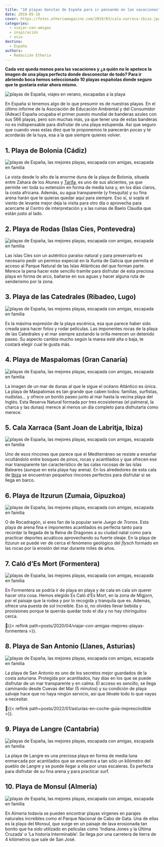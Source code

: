 ```yaml
---
title: "10 playas bonitas de España para ir pensando en las vacaciones"
date: 2019-05-16
cover: https://fotos.etheriamagazine.com/2019/03/cala-xarraca-ibiza.jpg
categories: 
  - viajar-con-amigas
  - inspiración
  - ocio
destino: 
  - España
authors: 
  - Redacción Etheria
---
```


**Cada vez queda menos para las vacaciones y ¿a quién no le apetece la imagen de una 
playa perfecta donde desconectar de todo? Para ir abriendo boca hemos seleccionado 10 
playas españolas donde seguro que te gustaría estar ahora mismo.** 

![playas de España, viajes en verano, escapadas a la playa](https://fotos.etheriamagazine.com/2020/05/playas-espana-zahora-cadiz.jpg "Playa de Zahora (Cádiz). © Vidar Nordli Mathisen")

En España si tenemos algo de lo que presumir es de nuestras playas. En el último informe 
de la Asociación de Educación Ambiental y del Consumidor (Adeac) España ocupaba el 
primer puesto mundial de banderas azules con sus 566 playas, pero son muchas más, ya que 
tener una de estas banderas no es indispensable para disfrutar de una playa estupenda. 
Así que seguro que cuando veas estas diez que te proponemos te parecerán pocas y te 
acordarás de la tuya, esa a la que siempre quieres volver. 

## 1\. Playa de Bolonia (Cádiz)

![playas de España, las mejores playas, escapada con amigas, escapada en familia](https://fotos.etheriamagazine.com/2019/03/playa-de-bolonia.jpg "Playa de Bolonia. © Quino Al")

La vista desde lo alto de la enorme duna de la playa de Bolonia, situada entre Zahara de 
los Atunes y [Tarifa](https://www.cadizturismo.com/municipios/tarifa), es uno de sus 
alicientes, ya que permite ver toda su extensión en forma de media luna y, en los días 
claros, la costa africana. Además, su agua transparente (y fresquita) y su fina arena 
harán que te quieras quedar aquí para siempre. Eso sí, si sopla el viento de levante 
mejor deja la visita para otro día o aprovecha para acercarte al Centro de 
interpretación y a las ruinas de Baelo Claudia que están justo al lado. 

## 2\. Playa de Rodas (Islas Cíes, Pontevedra)

![playas de España, las mejores playas, escapada con amigas, escapada en familia](https://fotos.etheriamagazine.com/2019/04/playa-espana-Rodas-islas-Cies.jpg "Playa de Rodas en las islas Cíes. © jmubalde/Adobe Stock")

Las islas Cíes son un auténtico paraíso natural y para preservarlo es necesario pedir un 
permiso especial en la Xunta de Galicia que permita el acceso al Parque Natural de las 
Islas Atlánticas del que forman parte. Merece la pena hacer este sencillo tramite para 
disfrutar de esta preciosa playa en forma de arco, bañarse en sus aguas y hacer alguna 
ruta de senderismo por la zona. 

## 3\. Playa de las Catedrales (Ribadeo, Lugo)

![playas de España, las mejores playas, escapada con amigas, escapada en familia](https://fotos.etheriamagazine.com/2019/03/playa-catedrales-lugo.jpg "Playa de las Catedrales.")

Es la máxima expresión de la playa escénica, esa que parece haber sido creada para hacer 
fotos y rodar películas. Las imponentes rocas de la playa de las Catedrales y el mar 
siempre azotando la orilla merecen un detenido paseo. Su aspecto cambia mucho según la 
marea esté alta o baja, te costará elegir cual te gusta más. 

## 4\. Playa de Maspalomas (Gran Canaria)

![playas de España, las mejores playas, escapada con amigas, escapada en familia](https://fotos.etheriamagazine.com/2019/03/playa-maspalomas-gran-canaria.jpg "Dunas de Maspalomas.")

La imagen de un mar de dunas al que le sigue el océano Atlántico es única. La playa de 
Maspalomas es tan grande que caben todos: familias, surfistas, nudistas… y ofrece un 
bonito paseo junto al mar hasta la vecina playa del Inglés. Esta Reserva Natural formada 
por tres ecosistemas (el palmeral, la charca y las dunas) merece al menos un día 
completo para disfrutarla como merece. 

## 5\. Cala Xarraca (Sant Joan de Labritja, Ibiza)

![playas de España, las mejores playas, escapada con amigas, escapada en familia](https://fotos.etheriamagazine.com/2019/03/cala-xarraca-ibiza.jpg "Cala Xarraca. © Josie Kouwenhoven")

Uno de esos rincones que parece que el Mediterráneo se resiste a enseñar ocultándolo 
entre bosques de pinos, rocas y acantilados y que ofrecen ese mar transparente tan 
característico de las calas rocosas de las islas Baleares (aunque en esta playa hay 
arena). En los alrededores de esta cala de 
[Ibiza](http://etheriamagazine.com/2018/06/25/viaje-a-ibiza-con-amigas/) se encuentran 
pequeños rincones perfectos para disfrutar si se llega en barco. 

## 6\. Playa de Itzurun (Zumaia, Gipuzkoa)

![playas de España, las mejores playas, escapada con amigas, escapada en familia](https://fotos.etheriamagazine.com/2019/03/playa-zumaia.jpg "Playa de Zumaia. © Ryan Magsino")

O de Rocadragón, si eres fan de la popular serie _Juego de Tronos._ Esta playa de arena 
fina e imponentes acantilados es perfecta tanto para recordar la llegada de la Reina de 
Dragones a su ciudad natal como para practicar deportes acuáticos aprovechando su fuerte 
oleaje. En la playa de Itzurun se puede ver de cerca el fenómeno geológico del _flysch_ 
formado en las rocas por la erosión del mar durante miles de años. 

## 7\. Caló d’Es Mort (Formentera)

![playas de España, las mejores playas, escapada con amigas, escapada en familia](https://fotos.etheriamagazine.com/2019/03/calo-des-mort.jpg "Caló d'Es Morts.")

En Formentera se podría ir de playa en playa y de cala en cala sin querer hacer otra 
cosa. Hemos elegido Es Caló d’Es Mort, en la zona de Migjorn, por el paisaje que la 
rodea y por lo recogida y tranquila que es. Además, ofrece una puesta de sol increíble. 
Eso sí, no olvides llevar bebida y provisiones porque te querrás quedar todo el día y no 
hay chiringuitos cerca. 

📍{{< reflink path=posts/2020/04/viajar-con-amigas-mejores-playas-formentera >}}. 

## 8\. Playa de San Antonio (Llanes, Asturias)

![playas de España, las mejores playas, escapada con amigas, escapada en familia](https://fotos.etheriamagazine.com/2019/04/Playas-Espana-Cabo-de-Mar.jpg "Playa de San Antonio (Llanes). © e55evu/Adobe Stock")

La playa de San Antonio es uno de los secretos mejor guardados de la costa asturiana. 
Protegida por acantilados, hay días en los que se puede disfrutar de un mar transparente 
y en calma. El acceso es sencillo, se llega caminando desde Cuevas del Mar (5 minutos) y 
su condición de playa salvaje hace que no haya ningún servicio, así que llévate todo lo 
que vayas a necesitar. 

📍{{< reflink path=posts/2022/01/asturias-en-coche-guia-imprescindible >}}. 

## 9\. Playa de Langre (Cantabria)

![playas de España, las mejores playas, escapada con amigas, escapada en familia](https://fotos.etheriamagazine.com/2019/04/playas-Espana-Langre.jpg "Playa del Langre (Cantabria). © Imagenatural/Adobe Stock")

La playa de Langre es una preciosa playa en forma de media luna enmarcada por 
acantilados que se encuentra a tan sólo un kilómetro del pueblo de Langre y se puede 
llegar a ella por unas escaleras. Es perfecta para disfrutar de su fina arena y para 
practicar surf. 

## 10\. Playa de Monsul (Almería)

![playas de España, las mejores playas, escapada con amigas, escapada en familia](https://fotos.etheriamagazine.com/2019/04/Playa-Espana-Monsul.jpg "Playa de Monsul (Almería). © txakel/Adobe Stock")

En Almería todavía se pueden encontrar playas vírgenes en parajes naturales increíbles 
como el Parque Nacional de Cabo de Gata. Una de ellas es la playa del Monsul, que surge 
en un paisaje de lava erosionada tan bonito que ha sido utilizado en películas como 
‘Indiana Jones y la Última Cruzada’ o ‘La historia Interminable’. Se llega por una 
carretera de tierra de 4 kilómetros que sale de San José.
